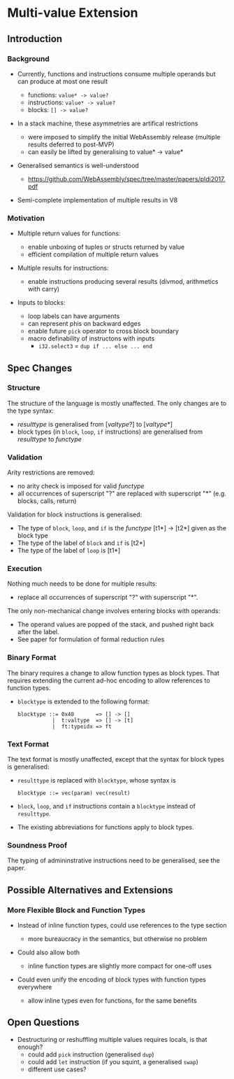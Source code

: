 # Multi-value Extension

## Introduction

### Background

* Currently, functions and instructions consume multiple operands but can produce at most one result
  - functions: `value* -> value?`
  - instructions: `value* -> value?`
  - blocks: `[] -> value?`

* In a stack machine, these asymmetries are artifical restrictions
  - were imposed to simplify the initial WebAssembly release (multiple results deferred to post-MVP)
  - can easily be lifted by generalising to value* -> value*

* Generalised semantics is well-understood
  - https://github.com/WebAssembly/spec/tree/master/papers/pldi2017.pdf

* Semi-complete implementation of multiple results in V8


### Motivation

* Multiple return values for functions:
  - enable unboxing of tuples or structs returned by value
  - efficient compilation of multiple return values

* Multiple results for instructions:
  - enable instructions producing several results (divmod, arithmetics with carry)

* Inputs to blocks:
  - loop labels can have arguments
  - can represent phis on backward edges
  - enable future `pick` operator to cross block boundary
  - macro definability of instructons with inputs
    * `i32.select3` = `dup if ... else ... end`


## Spec Changes

### Structure

The structure of the language is mostly unaffected. The only changes are to the type syntax:

* *resulttype* is generalised from \[*valtype*?\] to \[*valtype*\*\]
* block types (in `block`, `loop`, `if` instructions) are generalised from *resulttype* to *functype*


### Validation

Arity restrictions are removed:

* no arity check is imposed for valid *functype*
* all occurrences of superscript "?" are replaced with superscript "\*" (e.g. blocks, calls, return)

Validation for block instructions is generalised:

* The type of `block`, `loop`, and `if` is the *functype* \[t1\*\] -> \[t2\*\] given as the block type
* The type of the label of `block` and `if` is \[t2\*\]
* The type of the label of `loop` is \[t1\*\]


### Execution

Nothing much needs to be done for multiple results:

* replace all occurrences of superscript "?" with superscript "\*".

The only non-mechanical change involves entering blocks with operands:

* The operand values are popped of the stack, and pushed right back after the label.
* See paper for formulation of formal reduction rules


### Binary Format

The binary requires a change to allow function types as block types. That requires extending the current ad-hoc encoding to allow references to function types.

* `blocktype` is extended to the following format:
  ```
  blocktype ::= 0x40       => [] -> []
             |  t:valtype  => [] -> [t]
             |  ft:typeidx => ft
  ```

### Text Format

The text format is mostly unaffected, except that the syntax for block types is generalised:

* `resulttype` is replaced with `blocktype`, whose syntax is
  ```
  blocktype ::= vec(param) vec(result)
  ```

* `block`, `loop`, and `if` instructions contain a `blocktype` instead of `resulttype`.

* The existing abbreviations for functions apply to block types.


### Soundness Proof

The typing of admininstrative instructions need to be generalised, see the paper.


## Possible Alternatives and Extensions

### More Flexible Block and Function Types

* Instead of inline function types, could use references to the type section
  - more bureaucracy in the semantics, but otherwise no problem

* Could also allow both
  - inline function types are slightly more compact for one-off uses

* Could even unify the encoding of block types with function types everywhere
  - allow inline types even for functions, for the same benefits


## Open Questions

* Destructuring or reshuffling multiple values requires locals, is that enough?
  - could add `pick` instruction (generalised `dup`)
  - could add `let` instruction (if you squint, a generalised `swap`)
  - different use cases?

